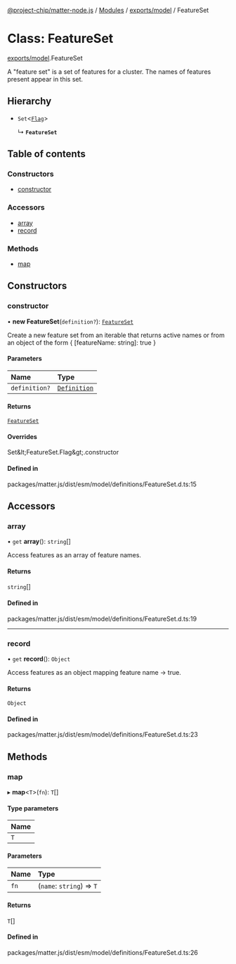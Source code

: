 [@project-chip/matter-node.js](../README.md) / [Modules](../modules.md) / [exports/model](../modules/exports_model.md) / FeatureSet

# Class: FeatureSet

[exports/model](../modules/exports_model.md).FeatureSet

A "feature set" is a set of features for a cluster.  The names of features
present appear in this set.

## Hierarchy

- `Set`\<[`Flag`](../modules/exports_model.FeatureSet.md#flag)\>

  ↳ **`FeatureSet`**

## Table of contents

### Constructors

- [constructor](exports_model.FeatureSet-1.md#constructor)

### Accessors

- [array](exports_model.FeatureSet-1.md#array)
- [record](exports_model.FeatureSet-1.md#record)

### Methods

- [map](exports_model.FeatureSet-1.md#map)

## Constructors

### constructor

• **new FeatureSet**(`definition?`): [`FeatureSet`](exports_model.FeatureSet-1.md)

Create a new feature set from an iterable that returns active names or
from an object of the form { [featureName: string]: true }

#### Parameters

| Name | Type |
| :------ | :------ |
| `definition?` | [`Definition`](../modules/exports_model.FeatureSet.md#definition) |

#### Returns

[`FeatureSet`](exports_model.FeatureSet-1.md)

#### Overrides

Set\&lt;FeatureSet.Flag\&gt;.constructor

#### Defined in

packages/matter.js/dist/esm/model/definitions/FeatureSet.d.ts:15

## Accessors

### array

• `get` **array**(): `string`[]

Access features as an array of feature names.

#### Returns

`string`[]

#### Defined in

packages/matter.js/dist/esm/model/definitions/FeatureSet.d.ts:19

___

### record

• `get` **record**(): `Object`

Access features as an object mapping feature name -> true.

#### Returns

`Object`

#### Defined in

packages/matter.js/dist/esm/model/definitions/FeatureSet.d.ts:23

## Methods

### map

▸ **map**\<`T`\>(`fn`): `T`[]

#### Type parameters

| Name |
| :------ |
| `T` |

#### Parameters

| Name | Type |
| :------ | :------ |
| `fn` | (`name`: `string`) => `T` |

#### Returns

`T`[]

#### Defined in

packages/matter.js/dist/esm/model/definitions/FeatureSet.d.ts:26
